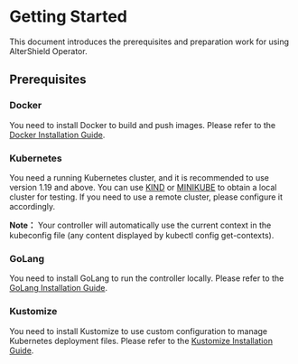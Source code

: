 # Getting Started
This document introduces the prerequisites and preparation work for using AlterShield Operator.

## Prerequisites
### Docker
You need to install Docker to build and push images. Please refer to the [Docker Installation Guide](https://docs.docker.com/get-docker/).

### Kubernetes
You need a running Kubernetes cluster, and it is recommended to use version 1.19 and above. You can use [KIND](https://kind.sigs.k8s.io/) or [MINIKUBE](https://minikube.sigs.k8s.io/) to obtain a local cluster for testing. If you need to use a remote cluster, please configure it accordingly.

**Note：** Your controller will automatically use the current context in the kubeconfig file (any content displayed by kubectl config get-contexts).

### GoLang
You need to install GoLang to run the controller locally. Please refer to the [GoLang Installation Guide](https://golang.org/doc/install).

### Kustomize
You need to install Kustomize to use custom configuration to manage Kubernetes deployment files. Please refer to the [Kustomize Installation Guide](https://kubectl.docs.kubernetes.io/installation/kustomize/).